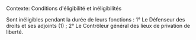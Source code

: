 Contexte: Conditions d'éligibilité et inéligibilités

Sont inéligibles pendant la durée de leurs fonctions : 1° Le Défenseur des droits et ses adjoints (1) ; 2° Le Contrôleur général des lieux de privation de liberté.